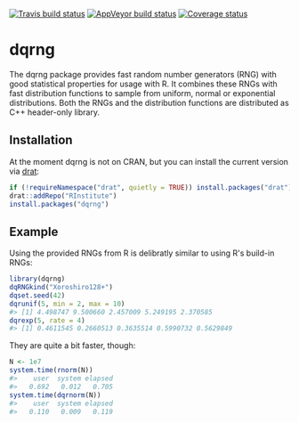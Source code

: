 
<!-- README.md is generated from README.Rmd. Please edit that file -->
[![Travis build status](https://travis-ci.org/RInstitute/dqrng.svg?branch=master)](https://travis-ci.org/RInstitute/dqrng) [![AppVeyor build status](https://ci.appveyor.com/api/projects/status/github/RInstitute/dqrng?branch=master&svg=true)](https://ci.appveyor.com/project/RInstitute/dqrng) [![Coverage status](https://codecov.io/gh/RInstitute/dqrng/branch/master/graph/badge.svg)](https://codecov.io/github/RInstitute/dqrng?branch=master)

dqrng
=====

The dqrng package provides fast random number generators (RNG) with good statistical properties for usage with R. It combines these RNGs with fast distribution functions to sample from uniform, normal or exponential distributions. Both the RNGs and the distribution functions are distributed as C++ header-only library.

Installation
------------

At the moment dqrng is not on CRAN, but you can install the current version via [drat](https://cran.r-project.org/package=drat):

``` r
if (!requireNamespace("drat", quietly = TRUE)) install.packages("drat")
drat::addRepo("RInstitute")
install.packages("dqrng")
```

Example
-------

Using the provided RNGs from R is delibratly similar to using R's build-in RNGs:

``` r
library(dqrng)
dqRNGkind("Xoroshiro128+")
dqset.seed(42)
dqrunif(5, min = 2, max = 10)
#> [1] 4.498747 9.500660 2.457009 5.249195 2.370585
dqrexp(5, rate = 4)
#> [1] 0.4611545 0.2660513 0.3635514 0.5990732 0.5629849
```

They are quite a bit faster, though:

``` r
N <- 1e7
system.time(rnorm(N))
#>    user  system elapsed 
#>   0.692   0.012   0.705
system.time(dqrnorm(N))
#>    user  system elapsed 
#>   0.110   0.009   0.119
```
